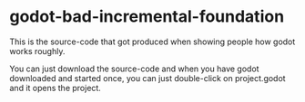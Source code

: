 # godot-bad-incremental-foundation
This is the source-code that got produced when showing people how godot works roughly.

You can just download the source-code and when you have godot downloaded and started once, you can just double-click on project.godot and it opens the project.
